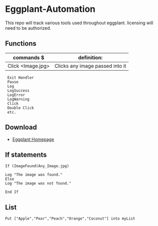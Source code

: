 # Eggplant-Automation
This repo will track various tools used throughout eggplant. licensing will need to be authorized.

## Functions

|                commands  $                   |                           definition:                              |
|----------------------------------------------|--------------------------------------------------------------------|
|  Click <Image.jpg>                           |  Clicks any image passed into it                                   |

```
 Exit Handler
 Pause
 Log
 LogSuccess
 LogError
 LogWarning
 Click 
 Double Click 
 etc.
```

## Download 
 - [Eggplant Homepage](https://www.eggplantsoftware.com/eggplant-functional-downloads)

## If statements
```
If (ImageFound(Any_Image.jpg)

Log "The image was found."
Else
Log "The image was not found."

End If
```

## List
```
Put ["Apple","Pear","Peach","Orange","Coconut"] into myList
```


